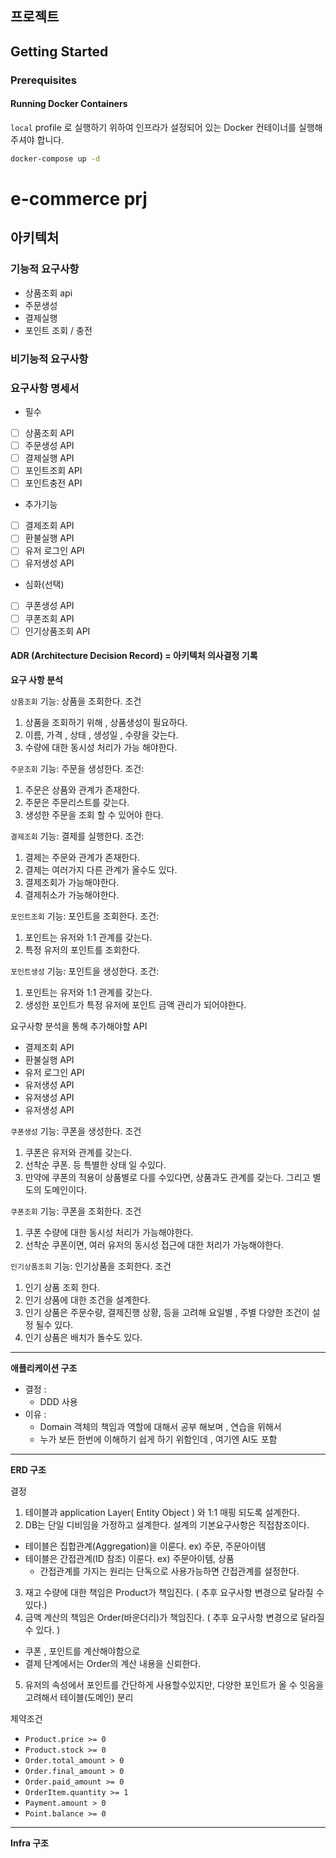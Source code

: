 ## 프로젝트

## Getting Started

### Prerequisites

#### Running Docker Containers

`local` profile 로 실행하기 위하여 인프라가 설정되어 있는 Docker 컨테이너를 실행해주셔야 합니다.

```bash
docker-compose up -d
```

# e-commerce prj

## 아키텍처 

### 기능적 요구사항
- 상품조회 api
- 주문생성
- 결제실행
- 포인트 조회 / 충전

### 비기능적 요구사항


### 요구사항 명세서 
- 필수
 - [ ] 상품조회 API  
 - [ ] 주문생성 API
 - [ ] 결제실행 API
 - [ ] 포인트조회 API
 - [ ] 포인트충전 API

- 추가기능
 - [ ] 결제조회 API
 - [ ] 환불실행 API
 - [ ] 유저 로그인 API
 - [ ] 유저생성 API

- 심화(선택) 

 - [ ] 쿠폰생성 API
 - [ ] 쿠폰조회 API
 - [ ] 인기상품조회 API

#### ADR (Architecture Decision Record) = 아키텍처 의사결정 기록

**요구 사항 분석**

`상품조회`
기능: 상품을 조회한다. 
조건
  1. 상품을 조회하기 위해 , 상품생성이 필요하다.
  2. 이름, 가격 , 상태 , 생성일 , 수량을 갖는다. 
  3. 수량에 대한 동시성 처리가 가능 해야한다. 

`주문조회`
기능: 주문을 생성한다. 
조건: 
  1. 주문은 상품와 관계가 존재한다. 
  2. 주문은 주문리스트를 갖는다.
  3. 생성한 주문을 조회 할 수 있어야 한다. 

`결제조회`
기능: 결제를 실행한다.
조건: 
  1. 결제는 주문와 관계가 존재한다. 
  2. 결제는 여러가지 다른 관계가 올수도 있다. 
  3. 결제조회가 가능해야한다. 
  4. 결제취소가 가능해야한다.

`포인트조회`
기능: 포인트을 조회한다. 
조건: 
  1. 포인트는 유저와 1:1 관계를 갖는다. 
  2. 특정 유저의 포인트를 조회한다.

`포인트생성`
기능: 포인트을 생성한다. 
조건: 
  1. 포인트는 유저와 1:1 관계를 갖는다. 
  2. 생성한 포인트가 특정 유저에 포인트 금액 관리가 되어야한다. 


요구사항 분석을 통해 추가해야할 API 

 - 결제조회 API
 - 환불실행 API
 - 유저 로그인 API
 - 유저생성 API
 - 유저생성 API
 - 유저생성 API


`쿠폰생성`
기능: 쿠폰을 생성한다. 
조건
  1. 쿠폰은 유저와 관계를 갖는다. 
  2. 선착순 쿠폰. 등 특별한 상태 일 수있다.
  3. 만약에 쿠폰의 적용이 상품별로 다를 수있다면, 상품과도 관계를 갖는다. 그리고 별도의 도메인이다.

`쿠폰조회`
기능: 쿠폰을 조회한다. 
조건
  1. 쿠폰 수량에 대한 동시성 처리가 가능해야한다. 
  2. 선착순 쿠폰이면, 여러 유저의 동시성 접근에 대한 처리가 가능해야한다. 

`인기상품조회`
기능: 인기상품을 조회한다. 
조건
  1. 인기 상품 조회 한다.
  2. 인기 상품에 대한 조건을 설계한다. 
  3. 인기 상품은 주문수량, 결제진행 상황, 등을 고려해 요일별 , 주별 다양한 조건이 설정 될수 있다. 
  4. 인기 상품은 배치가 돌수도 있다. 


---
**애플리케이션 구조**
- 결정 : 
  - DDD 사용
- 이유 : 
  - Domain 객체의 책임과 역할에 대해서 공부 해보며 , 연습을 위해서
  - 누가 보든 한번에 이해하기 쉽게 하기 위함인데 , 여기엔 AI도 포함


---
**ERD 구조**

결정
1. 테이블과 application Layer( Entity Object ) 와 1:1 매핑 되도록 설계한다. 
2. DB는 단일 디비임을 가정하고 설계한다. 설계의 기본요구사항은 직접참조이다.
 - 테이블은 집합관계(Aggregation)을 이룬다. ex) 주문, 주문아이템
 - 테이블은 간접관계(ID 참조) 이룬다. ex) 주문아이템, 상품
   - 간접관계를 가지는 원리는 단독으로 사용가능하면 간접관계를 설정한다. 
3. 재고 수량에 대한 책임은 Product가 책임진다. ( 추후 요구사항 변경으로 달라질 수 있다.)
4. 금액 계산의 책임은 Order(바운더리)가 책임진다. ( 추후 요구사항 변경으로 달라질 수 있다. )
 - 쿠폰 , 포인트를 계산해야함으로
 - 결제 단계에서는 Order의 계산 내용을 신뢰한다. 
5. 유저의 속성에서 포인트를 간단하게 사용할수있지만, 다양한 포인트가 올 수 잇음을 고려해서 테이블(도메인) 분리


제약조건
- `Product.price >= 0`
- `Product.stock >= 0`
- `Order.total_amount > 0`
- `Order.final_amount > 0`
- `Order.paid_amount >= 0`
- `OrderItem.quantity >= 1`
- `Payment.amount > 0`
- `Point.balance >= 0`

---
**Infra 구조**







